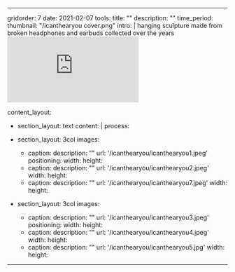 ---

gridorder: 7
date: 2021-02-07
tools:
title: ""
description: ""
time_period:
thumbnail: "/icanthearyou cover.png"
intro: |
 hanging sculpture made from broken headphones and earbuds collected over the years<br>
  <embed src="https://youtu.be/6lL1jkT2dwk"></embed>

content_layout:
  - section_layout: text
    content: |
      process:

  - section_layout: 3col
    images:
      - caption:
        description: ""
        url: '/icanthearyou/icanthearyou1.jpeg'
        positioning: 
        width:
        height:
      - caption:
        description: ""
        url: '/icanthearyou/icanthearyou2.jpeg'
        width:
        height:
      - caption:
        description: ""
        url: '/icanthearyou/icanthearyou7.jpeg'
        width:
        height:
 
  - section_layout: 3col
    images:
      - caption:
        description: ""
        url: '/icanthearyou/icanthearyou3.jpeg'
        positioning: 
        width:
        height:
      - caption:
        description: ""
        url: '/icanthearyou/icanthearyou4.jpeg'
        width:
        height:
      - caption:
        description: ""
        url: '/icanthearyou/icanthearyou5.jpg'
        width:
        height: 
---